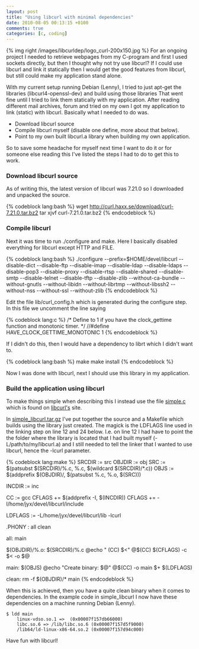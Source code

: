 ```yaml
---
layout: post
title: "Using libcurl with minimal dependencies"
date: 2010-08-05 00:13:15 +0100
comments: true
categories: [c, coding]
---
```

{% img right /images/libcurldep/logo_curl-200x150.jpg %}
For an ongoing project I needed to retrieve webpages from my C-program and
first I used sockets directly, but then I thought why not try use libcurl? If I
could use libcurl and link it statically then I would get the good features
from libcurl, but still could make my application stand alone.
<!-- more -->
With my current setup running Debian (Lenny), I tried to just apt-get the libraries
(libcurl4-openssl-dev) and build using those libraries That went fine until I
tried to link them statically with my application. After reading different mail
archives, forum and tried on my own I got my application to link (static) with
libcurl. Basically what I needed to do was.

* Download libcurl source
* Compile libcurl myself (disable one define, more about that below).
* Point to my own built libcurl.a library when building my own application.

So to save some headache for myself next time I want to do it or for someone
else reading this I've listed the steps I had to do to get this to work.

### Download libcurl source
As of writing this, the latest version of libcurl was 7.21.0 so I downloaded
and unpacked the source.

{% codeblock lang:bash %}
wget http://curl.haxx.se/download/curl-7.21.0.tar.bz2
tar xjvf curl-7.21.0.tar.bz2
{% endcodeblock %}

### Compile libcurl
Next it was time to run ./configure and make. Here I basically disabled
everything for libcurl except HTTP and FILE.

{% codeblock lang:bash %}
./configure --prefix=$HOME/devel/libcurl --disable-dict --disable-ftp --disable-imap --disable-ldap --disable-ldaps --disable-pop3 --disable-proxy --disable-rtsp --disable-shared --disable-smtp --disable-telnet --disable-tftp --disable-zlib --without-ca-bundle --without-gnutls --without-libidn --without-librtmp --without-libssh2 --without-nss --without-ssl --without-zlib
{% endcodeblock %}

Edit the file lib/curl_config.h which is generated during the configure step.
In this file we uncomment the line saying

{% codeblock lang:c %}
/* Define to 1 if you have the clock_gettime function and monotonic timer. */
//#define HAVE_CLOCK_GETTIME_MONOTONIC 1
{% endcodeblock %}

If I didn't do this, then I would have a dependency to librt which I didn't want to.

{% codeblock lang:bash %}
make
make install
{% endcodeblock %}

Now I was done with libcurl, next I should use this library in my application.

### Build the application using libcurl

To make things simple when describing this I instead use the file
[simple.c](http://curl.haxx.se/libcurl/c/simple.html)
which is found on [libcurl's](http://curl.haxx.se/libcurl) site.

In [simple_libcurl.tar.gz](/downloads/libcurldep/simple_libcurl.tar.gz) I've
put together the source and a Makefile which builds using the library just
created. The magick is the LDFLAGS line used in the linking step on line 12 and
24 below. I.e. on line 12 I had have to point the the folder where the library
is located that I had built myself (-L/path/to/my/libcurl.a) and I still needed
to tell the linker that I wanted to use libcurl, hence the -lcurl parameter.

{% codeblock lang:make %}
SRCDIR 	:= src
OBJDIR	:= obj
SRC		:= $(patsubst $(SRCDIR)/%.c, %.c, $(wildcard $(SRCDIR)/*.c))
OBJS	:= $(addprefix $(OBJDIR)/, $(patsubst %.c, %.o, $(SRC)))

INCDIR	:= inc

CC		:= gcc
CFLAGS	+= $(addprefix -I, $(INCDIR))
CFLAGS	+= -I/home/jyx/devel/libcurl/include

LDFLAGS	:= -L/home/jyx/devel/libcurl/lib -lcurl

.PHONY : all clean

all: main

$(OBJDIR)/%.o: $(SRCDIR)/%.c
	@echo " (CC)	$<"
	@$(CC) $(CFLAGS) -c $< -o $@

main: $(OBJS)
	@echo "Create binary: $@"
	@$(CC) -o main $+ $(LDFLAGS)

clean:
	rm -f $(OBJDIR)/* main
{% endcodeblock %}

When this is achieved, then you have a quite clean binary when it comes to
dependencies. In the example code in simple_libcurl I now have these
dependencies on a machine running Debian (Lenny).

	$ ldd main
	    linux-vdso.so.1 =>  (0x00007f157db66000)
	    libc.so.6 => /lib/libc.so.6 (0x00007f157d5f9000)
	    /lib64/ld-linux-x86-64.so.2 (0x00007f157d94c000)

Have fun with libcurl!
